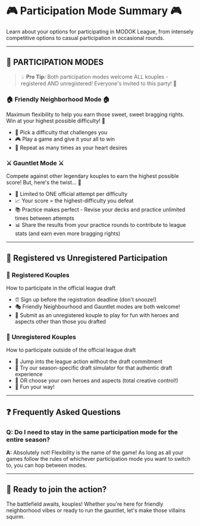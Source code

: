 # 🎮 Participation Mode Summary 🎮

Learn about your options for participating in MODOK League, from intensely competitive options to casual participation in occasional rounds. 

---

## 🎯 PARTICIPATION MODES

> 💡 **Pro Tip:** Both participation modes welcome ALL kouples - registered AND unregistered! Everyone's invited to this party! 🎉

### 🏠 Friendly Neighborhood Mode 🏠
Maximum flexibility to help you earn those sweet, sweet bragging rights. Win at your highest possible difficulty! 💪

- 🎲 Pick a difficulty that challenges you
- 🎮 Play a game and give it your all to win
- 🔄 Repeat as many times as your heart desires

### ⚔️ Gauntlet Mode ⚔️
Compete against other legendary kouples to earn the highest possible score! But, here's the twist... 😤

- 🎯 Limited to ONE official attempt per difficulty
- 📈 Your score = the highest-difficulty you defeat
- 📚 Practice makes perfect - Revise your decks and practice unlimited times between attempts
- 📊 Share the results from your practice rounds to contribute to league stats (and earn even more bragging rights)

---

## 📝 Registered vs Unregistered Participation

### 🌟 **Registered Kouples**
How to participate in the official league draft

- ⏰ Sign up before the registration deadline (don't snooze!)
- 🎭 Friendly Neighbourhood and Gauntlet modes are both welcome!
- 🎪 Submit as an unregistered kouple to play for fun with heroes and aspects other than those you drafted


### 🎪 **Unregistered Kouples** 
How to participate outside of the official league draft

- 🚀 Jump into the league action without the draft commitment
- 🎰 Try our season-specific draft simulator for that authentic draft experience
- 🎨 OR choose your own heroes and aspects (total creative control!)
- 🌈 Fun your way!

---

## ❓ Frequently Asked Questions

### **Q: Do I need to stay in the same participation mode for the entire season?**

**A:** Absolutely not! Flexibility is the name of the game! As long as all your games follow the rules of whichever participation mode you want to switch to, you can hop between modes.

---

## 🎊 Ready to join the action?

The battlefield awaits, kouples! Whether you're here for friendly neighborhood vibes or ready to run the gauntlet, let's make those villains squirm.
